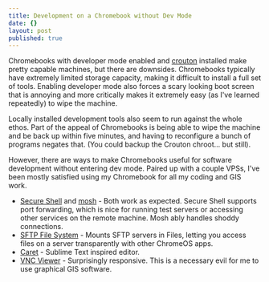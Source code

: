 ```yaml
---
title: Development on a Chromebook without Dev Mode
date: {}
layout: post
published: true
---
```



Chromebooks with developer mode enabled and [crouton][1] installed make pretty capable machines, but there are downsides.  Chromebooks typically have extremely limited storage capacity, making it difficult to install a full set of tools.  Enabling developer mode also forces a scary looking boot screen that is annoying and more critically makes it extremely easy (as I've learned repeatedly) to wipe the machine.

Locally installed development tools also seem to run against the whole ethos.  Part of the appeal of Chromebooks is being able to wipe the machine and be back up within five minutes, and having to reconfigure a bunch of programs negates that. (You could backup the Crouton chroot... but still).

However, there are ways to make Chromebooks useful for software development without entering dev mode.  Paired up with a couple VPSs, I've been mostly satisfied using my Chromebook for all my coding and GIS work.

* [Secure Shell][2] and [mosh][3] - Both work as expected.  Secure Shell supports port forwarding, which is nice for running test servers or accessing other services on the remote machine.  Mosh ably handles shoddy connections.
* [SFTP File System][4] - Mounts SFTP servers in Files, letting you access files on a server transparently with other ChromeOS apps.
* [Caret][5] - Sublime Text inspired editor.
* [VNC Viewer][6] - Surprisingly responsive.  This is a necessary evil for me to use graphical GIS software.

[1]: https://github.com/dnschneid/crouton
[2]: https://chrome.google.com/webstore/detail/secure-shell/pnhechapfaindjhompbnflcldabbghjo
[3]: https://chrome.google.com/webstore/detail/mosh/ooiklbnjmhbcgemelgfhaeaocllobloj
[4]: https://chrome.google.com/webstore/detail/sftp-file-system/gbheifiifcfekkamhepkeogobihicgmn
[5]: https://chrome.google.com/webstore/detail/caret/fljalecfjciodhpcledpamjachpmelml
[6]: https://chrome.google.com/webstore/detail/vnc%C2%AE-viewer-for-google-ch/iabmpiboiopbgfabjmgeedhcmjenhbla
